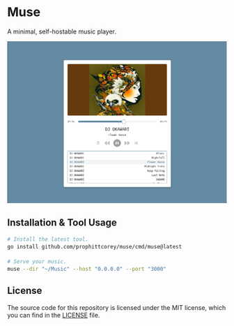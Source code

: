 # Muse

A minimal, self-hostable music player.

![A screenshot demonstrating the app running in a browser.](.github/screenshot.png)

## Installation & Tool Usage

```bash
# Install the latest tool.
go install github.com/prophittcorey/muse/cmd/muse@latest

# Serve your music.
muse --dir "~/Music" --host "0.0.0.0" --port "3000"
```

## License

The source code for this repository is licensed under the MIT license, which you can
find in the [LICENSE](LICENSE.md) file.
